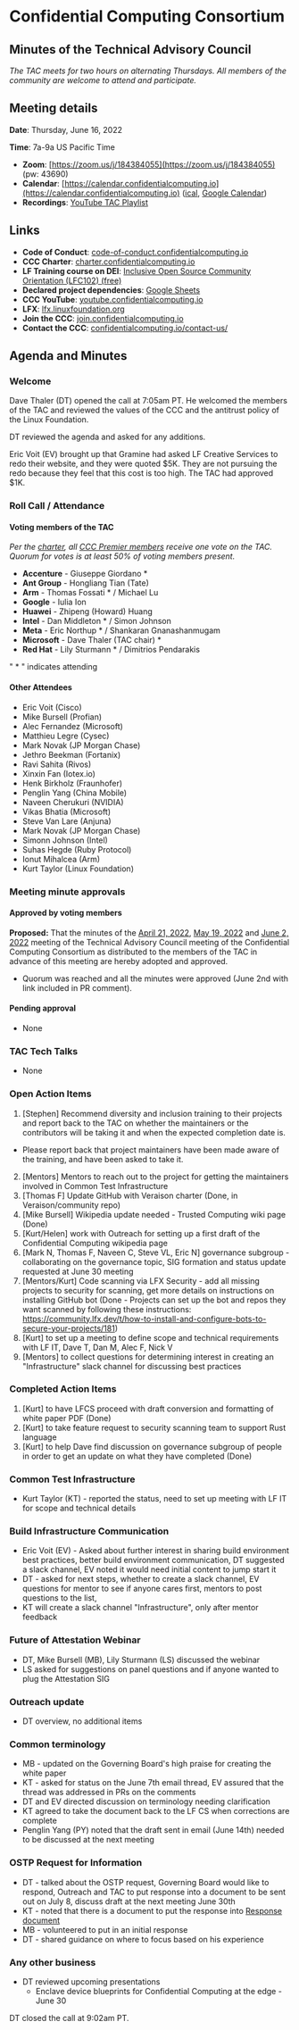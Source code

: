 # Confidential Computing Consortium 
## Minutes of the Technical Advisory Council 

*The TAC meets for two hours on alternating Thursdays. All members of the community are welcome to attend and participate.*

## Meeting details

**Date**: Thursday, June 16, 2022

**Time**: 7a-9a US Pacific Time

* **Zoom**: [https://zoom.us/j/184384055](https://zoom.us/j/184384055) (pw: 43690)
* **Calendar**: [https://calendar.confidentialcomputing.io](https://calendar.confidentialcomputing.io) ([ical](https://calendar.google.com/calendar/ical/c_c0pcihr7n2n1k3a38i32d9ag10%40group.calendar.google.com/public/basic.ics), [Google Calendar](https://calendar.google.com/calendar/u/0/r?cid=c_c0pcihr7n2n1k3a38i32d9ag10@group.calendar.google.com))
* **Recordings**: [YouTube TAC Playlist](https://www.youtube.com/playlist?list=PLmfkUJc39uMjaB_I1dYW72I44kr9QzG_B)

## Links

* **Code of Conduct**: [code-of-conduct.confidentialcomputing.io](https://code-of-conduct.confidentialcomputing.io)
* **CCC Charter**: [charter.confidentialcomputing.io](https://charter.confidentialcomputing.io)
* **LF Training course on DEI**: [Inclusive Open Source Community Orientation (LFC102) (free)](https://training.linuxfoundation.org/training/inclusive-open-source-community-orientation-lfc102/)
* **Declared project dependencies**: [Google Sheets](https://docs.google.com/spreadsheets/d/1UKnbbGWXYLjnPZsox3zmYo59nv3XSXjePfas5E2fER0/edit#gid=0)
* **CCC YouTube**: [youtube.confidentialcomputing.io](https://youtube.confidentialcomputing.io)
* **LFX**: [lfx.linuxfoundation.org](https://lfx.linuxfoundation.org)
* **Join the CCC**: [join.confidentialcomputing.io](https://join.confidentialcomputing.io)
* **Contact the CCC**: [confidentialcomputing.io/contact-us/](https://confidentialcomputing.io/contact-us/)

## Agenda and Minutes

### Welcome
Dave Thaler (DT) opened the call at 7:05am PT. He welcomed the members of the TAC and reviewed the values of the CCC and the antitrust policy of the Linux Foundation.

DT reviewed the agenda and asked for any additions.

Eric Voit (EV) brought up that Gramine had asked LF Creative Services to redo their website, and they were quoted $5K. They are not pursuing the redo because they feel that this cost is too high. The TAC had approved $1K. 

### Roll Call / Attendance

#### Voting members of the TAC

*Per the [charter](https://charter.confidentialcomputing.io), all [CCC Premier members](https://confidentialcomputing.io/members/) receive one vote on the TAC. Quorum for votes is at least 50% of voting members present.*

* **Accenture** - Giuseppe Giordano *
* **Ant Group** - Hongliang Tian (Tate)
* **Arm** - Thomas Fossati * / Michael Lu
* **Google** - Iulia Ion
* **Huawei** - Zhipeng (Howard) Huang
* **Intel** - Dan Middleton * / Simon Johnson
* **Meta** - Eric Northup * / Shankaran Gnanashanmugam
* **Microsoft** - Dave Thaler (TAC chair) *
* **Red Hat** - Lily Sturmann * / Dimitrios Pendarakis

" * " indicates attending

#### Other Attendees
* Eric Voit (Cisco)
* Mike Bursell (Profian)
* Alec Fernandez (Microsoft)
* Matthieu Legre (Cysec)
* Mark Novak (JP Morgan Chase)
* Jethro Beekman (Fortanix)
* Ravi Sahita (Rivos)
* Xinxin Fan (Iotex.io)
* Henk Birkholz (Fraunhofer)
* Penglin Yang (China Mobile)
* Naveen Cherukuri (NVIDIA)
* Vikas Bhatia (Microsoft)
* Steve Van Lare (Anjuna)
* Mark Novak (JP Morgan Chase)
* Simonn Johnson (Intel)
* Suhas Hegde (Ruby Protocol)
* Ionut Mihalcea (Arm)
* Kurt Taylor (Linux Foundation)


### Meeting minute approvals
#### Approved by voting members

**Proposed:** That the minutes of the [April 21, 2022](../2022-04-21/TAC_Minutes-2022-04-21.pdf), [May 19, 2022](../2022-05-19/TAC_Minutes-2022-05-19.pdf) and [June 2, 2022](../2022-06-02/TAC_Minutes-2022-06-02.pdf) meeting of the Technical Advisory Council meeting of the Confidential Computing Consortium as distributed to the members of the TAC in advance of this meeting are hereby adopted and approved.

 * Quorum was reached and all the minutes were approved (June 2nd with link included in PR comment). 
 
#### Pending approval
* None

### TAC Tech Talks
* None

### Open Action Items
1. [Stephen] Recommend diversity and inclusion training to their projects and report back to the TAC on whether the maintainers or the contributors will be taking it and when the expected completion date is.
 * Please report back that project maintainers have been made aware of the training, and have been asked to take it.
2. [Mentors] Mentors to reach out to the project for getting the maintainers involved in Common Test Infrastructure
3. [Thomas F] Update GitHub with Veraison charter (Done, in Veraison/community repo)
4. [Mike Bursell] Wikipedia update needed - Trusted Computing wiki page (Done)
5. [Kurt/Helen] work with Outreach for setting up a first draft of the Confidential Computing wikipedia page
6. [Mark N, Thomas F, Naveen C, Steve VL, Eric N] governance subgroup - collaborating on the governance topic, SIG formation and status update requested at June 30 meeting
7. [Mentors/Kurt] Code scanning via LFX Security - add all missing projects to security for scanning, get more details on instructions on installing GitHub bot (Done - Projects can set up the bot and repos they want scanned by following these instructions: https://community.lfx.dev/t/how-to-install-and-configure-bots-to-secure-your-projects/181)
8. [Kurt] to set up a meeting to define scope and technical requirements with LF IT, Dave T, Dan M, Alec F, Nick V
9. [Mentors] to collect questions for determining interest in creating an "Infrastructure" slack channel for discussing best practices

### Completed Action Items
1. [Kurt] to have LFCS proceed with draft conversion and formatting of white paper PDF (Done)
2. [Kurt] to take feature request to security scanning team to support Rust language
3. [Kurt] to help Dave find discussion on governance subgroup of people in order to get an update on what they have completed (Done)

### Common Test Infrastructure
 * Kurt Taylor (KT) - reported the status, need to set up meeting with LF IT for scope and technical details

### Build Infrastructure Communication 
 * Eric Voit (EV) - Asked about further interest in sharing build environment best practices, better build environment communication, DT suggested a slack channel, EV noted it would need initial content to jump start it
 * DT - asked for next steps, whether to create a slack channel, EV questions for mentor to see if anyone cares first, mentors to post questions to the list,
 * KT will create a slack channel "Infrastructure", only after mentor feedback

### Future of Attestation Webinar
 * DT, Mike Bursell (MB), Lily Sturmann (LS) discussed the webinar
 * LS asked for suggestions on panel questions and if anyone wanted to plug the Attestation SIG

### Outreach update
* DT overview, no additional items

### Common terminology
 * MB - updated on the Governing Board's high praise for creating the white paper 
 * KT - asked for status on the June 7th email thread, EV assured that the thread was addressed in PRs on the comments
 * DT and EV directed discussion on terminology needing clarification
 * KT agreed to take the document back to the LF CS when corrections are complete
 * Penglin Yang (PY) noted that the draft sent in email (June 14th) needed to be discussed at the next meeting

### OSTP Request for Information
* DT - talked about the OSTP request, Governing Board would like to respond, Outreach and TAC to put response into a document to be sent out on July 8, discuss draft at the next meeting June 30th
* KT - noted that there is a document to put the response into [Response document](https://docs.google.com/document/d/1WdOGu2ZPpoIfpcQW7Vs_HCXM14X8CLuAcc4h_j5o4tw/edit)
* MB - volunteered to put in an initial response
* DT - shared guidance on where to focus based on his experience

### Any other business
* DT reviewed upcoming presentations
  * Enclave device blueprints for Confidential Computing at the edge - June 30
  
DT closed the call at 9:02am PT.
